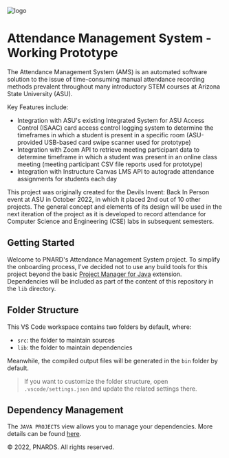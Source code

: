 ![logo](https://raw.githubusercontent.com/raoanmol/NARDS/main/ams-logo-small.jpg?token=GHSAT0AAAAAABWZIXLCK6SGSZXBZLXVTQSQY4TRFTA)
# Attendance Management System - Working Prototype
The Attendance Management System (AMS) is an automated software solution to the issue of time-consuming manual attendance recording methods prevalent throughout many introductory STEM courses at Arizona State University (ASU).

Key Features include:
- Integration with ASU's existing Integrated System for ASU Access Control (ISAAC) card access control logging system to determine the timeframes in which a student is present in a specific room (ASU-provided USB-based card swipe scanner used for prototype)
- Integration with Zoom API to retrieve meeting participant data to determine timeframe in which a student was present in an online class meeting (meeting participant CSV file reports used for prototype)
- Integration with Instructure Canvas LMS API to autograde attendance assignments for students each day

This project was originally created for the Devils Invent: Back In Person event at ASU in October 2022, in which it placed 2nd out of 10 other projects. The general concept and elements of its design will be used in the next iteration of the project as it is developed to record attendance for Computer Science and Engineering (CSE) labs in subsequent semesters.

## Getting Started

Welcome to PNARD's Attendance Management System project. To simplify the onboarding process, I've decided not to use any build tools for this project beyond the basic [Project Manager for Java](https://github.com/microsoft/vscode-java-dependency#manage-dependencies) extension.
Dependencies will be included as part of the content of this repository in the `lib` directory.

## Folder Structure

This VS Code workspace contains two folders by default, where:

- `src`: the folder to maintain sources
- `lib`: the folder to maintain dependencies

Meanwhile, the compiled output files will be generated in the `bin` folder by default.

> If you want to customize the folder structure, open `.vscode/settings.json` and update the related settings there.

## Dependency Management

The `JAVA PROJECTS` view allows you to manage your dependencies. More details can be found [here](https://github.com/microsoft/vscode-java-dependency#manage-dependencies).

&copy; 2022, PNARDS. All rights reserved.
